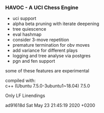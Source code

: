 
### HAVOC - A UCI Chess Engine

* uci support
* alpha beta pruning with iterate deepening  
* tree quiescence  
* eval hashmap
* consider 3-move repetition  
* premature termination for obv moves  
* add variance for different plays    
* logging and tree analyse via postgres
* pgn and fen support  

some of these features are experimental

compiled with:  
c++ (Ubuntu 7.5.0-3ubuntu1~18.04) 7.5.0  

Only LF Linendings

ad91618d
Sat May 23 21:45:19 2020 +0200
